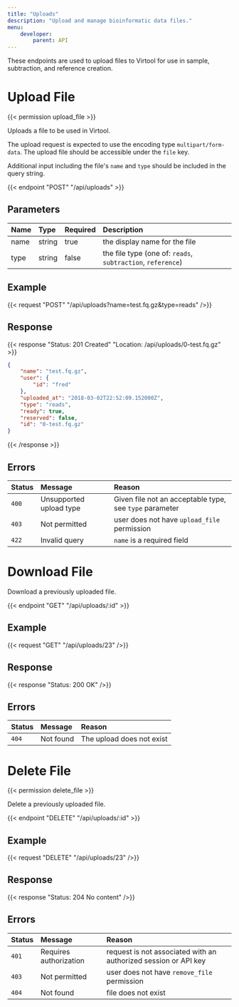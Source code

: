 ```yaml
---
title: "Uploads"
description: "Upload and manage bioinformatic data files."
menu:
    developer:
        parent: API
---
```

These endpoints are used to upload files to Virtool for use in sample, subtraction, and reference creation.

# Upload File

{{< permission upload_file >}}

Uploads a file to be used in Virtool.

The upload request is expected to use the encoding type `multipart/form-data`. The upload file should be accessible under the `file` key.

Additional input including the file's `name` and `type` should be included in the query string.

{{< endpoint "POST" "/api/uploads" >}}

## Parameters

| Name | Type   | Required | Description                                                 |
| :--- | :----- | :------- | :---------------------------------------------------------- |
| name | string | true     | the display name for the file                               |
| type | string | false    | the file type (one of: `reads`, `subtraction`, `reference`) |

## Example

{{< request "POST" "/api/uploads?name=test.fq.gz&type=reads" />}}

## Response

{{< response "Status: 201 Created" "Location: /api/uploads/0-test.fq.gz" >}}
```json
{
	"name": "test.fq.gz",
	"user": {
		"id": "fred"
	},
	"uploaded_at": "2018-03-02T22:52:09.152000Z",
	"type": "reads",
	"ready": true,
	"reserved": false,
	"id": "0-test.fq.gz"
}
```
{{< /response >}}

## Errors

| Status | Message                 | Reason                                                  |
| :----- | :---------------------- | :------------------------------------------------------ |
| `400`  | Unsupported upload type | Given file not an acceptable type, see `type` parameter |
| `403`  | Not permitted           | user does not have `upload_file` permission             |
| `422`  | Invalid query           | `name` is a required field                              |

# Download File

Download a previously uploaded file.

{{< endpoint "GET" "/api/uploads/:id" >}}

## Example

{{< request "GET" "/api/uploads/23" />}}

## Response

{{< response "Status: 200 OK" />}}



## Errors

| Status | Message   | Reason                    |
| :----- | :-------- | :------------------------ |
| `404`  | Not found | The upload does not exist |


# Delete File

{{< permission delete_file >}}

Delete a previously uploaded file.

{{< endpoint "DELETE" "/api/uploads/:id" >}}

## Example
{{< request "DELETE" "/api/uploads/23" />}}

## Response

{{< response "Status: 204 No content" />}}

## Errors

| Status | Message                | Reason                                                          |
| :----- | :--------------------- | :-------------------------------------------------------------- |
| `401`  | Requires authorization | request is not associated with an authorized session or API key |
| `403`  | Not permitted          | user does not have `remove_file` permission                     |
| `404`  | Not found              | file does not exist                                             |

